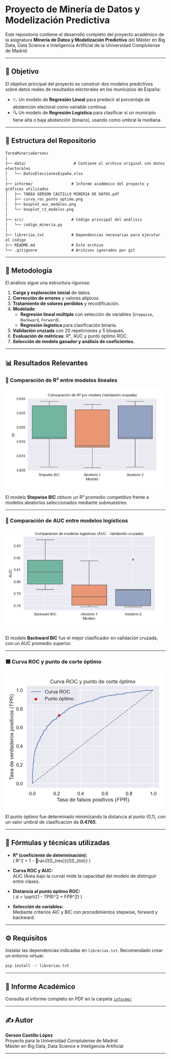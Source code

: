 # Proyecto de Minería de Datos y Modelización Predictiva

Este repositorio contiene el desarrollo completo del proyecto académico de la asignatura **Minería de Datos y Modelización Predictiva** del Máster en Big Data, Data Science e Inteligencia Artificial de la Universidad Complutense de Madrid.

---

## 🎯 Objetivo

El objetivo principal del proyecto es construir dos modelos predictivos sobre datos reales de resultados electorales en los municipios de España:

- 📉 Un modelo de **Regresión Lineal** para predecir el porcentaje de abstención electoral como variable continua.
- 🔍 Un modelo de **Regresión Logística** para clasificar si un municipio tiene alta o baja abstención (binario), usando como umbral la mediana.

---

## 📂 Estructura del Repositorio

```
TareaMineriaGerson/
│
├── data/                     # Contiene el archivo original con datos electorales
│   └── DatosEleccionesEspaña.xlsx
│
├── informe/                 # Informe académico del proyecto y gráficos utilizados
│   ├── TAREA GERSON CASTILLO MINERIA DE DATOS.pdf
│   ├── curva_roc_punto_optimo.png
│   ├── boxplot_auc_modelos.png
│   └── boxplot_r2_modelos.png
│
├── src/                     # Código principal del análisis
│   └── codigo_mineria.py
│
├── librerias.txt            # Dependencias necesarias para ejecutar el código
├── README.md                # Este archivo
└── .gitignore               # Archivos ignorados por git
```

---

## 🧠 Metodología

El análisis sigue una estructura rigurosa:

1. **Carga y exploración inicial** de datos.
2. **Corrección de errores** y valores atípicos.
3. **Tratamiento de valores perdidos** y recodificación.
4. **Modelado**:
   - **Regresión lineal múltiple** con selección de variables (`Stepwise`, `Backward`, `Forward`).
   - **Regresión logística** para clasificación binaria.
5. **Validación cruzada** con 20 repeticiones y 5 bloques.
6. **Evaluación de métricas**: R², AUC y punto óptimo ROC.
7. **Selección de modelo ganador y análisis de coeficientes.**

---

## 📊 Resultados Relevantes

### 🔷 Comparación de R² entre modelos lineales
![R2 modelos](informe/boxplot_r2_modelos.png)

El modelo **Stepwise BIC** obtuvo un R² promedio competitivo frente a modelos aleatorios seleccionados mediante submuestreo.

---

### 🔶 Comparación de AUC entre modelos logísticos
![AUC modelos](informe/boxplot_auc_modelos.png)

El modelo **Backward BIC** fue el mejor clasificador en validación cruzada, con un AUC promedio superior.

---

### 🟥 Curva ROC y punto de corte óptimo
![Curva ROC](informe/curva_roc_punto_optimo.png)

El punto óptimo fue determinado minimizando la distancia al punto (0,1), con un valor umbral de clasificación de **0.4765**.

---

## 📐 Fórmulas y técnicas utilizadas

- **R² (coeficiente de determinación):**  
  \( R^2 = 1 - rac{SS_{res}}{SS_{tot}} \)

- **Curva ROC y AUC:**  
  AUC (Área bajo la curva) mide la capacidad del modelo de distinguir entre clases.

- **Distancia al punto óptimo ROC:**  
  \( d = \sqrt{(1 - TPR)^2 + FPR^2} \)

- **Selección de variables:**  
  Mediante criterios AIC y BIC con procedimientos stepwise, forward y backward.

---

## ⚙️ Requisitos

Instalar las dependencias indicadas en `librerias.txt`. Recomendado crear un entorno virtual:

```bash
pip install -r librerias.txt
```

---

## 📑 Informe Académico

Consulta el informe completo en PDF en la carpeta [`informe/`](informe/TAREA%20GERSON%20CASTILLO%20MINERIA%20DE%20DATOS.pdf)

---

## ✍️ Autor

**Gerson Castillo López**  
Proyecto para la Universidad Complutense de Madrid  
Máster en Big Data, Data Science e Inteligencia Artificial

---